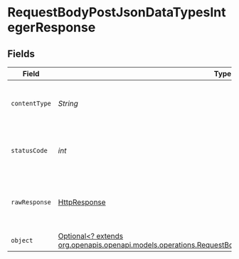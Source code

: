 # RequestBodyPostJsonDataTypesIntegerResponse


## Fields

| Field                                                                                                                                                                                    | Type                                                                                                                                                                                     | Required                                                                                                                                                                                 | Description                                                                                                                                                                              |
| ---------------------------------------------------------------------------------------------------------------------------------------------------------------------------------------- | ---------------------------------------------------------------------------------------------------------------------------------------------------------------------------------------- | ---------------------------------------------------------------------------------------------------------------------------------------------------------------------------------------- | ---------------------------------------------------------------------------------------------------------------------------------------------------------------------------------------- |
| `contentType`                                                                                                                                                                            | *String*                                                                                                                                                                                 | :heavy_check_mark:                                                                                                                                                                       | HTTP response content type for this operation                                                                                                                                            |
| `statusCode`                                                                                                                                                                             | *int*                                                                                                                                                                                    | :heavy_check_mark:                                                                                                                                                                       | HTTP response status code for this operation                                                                                                                                             |
| `rawResponse`                                                                                                                                                                            | [HttpResponse<InputStream>](https://docs.oracle.com/en/java/javase/11/docs/api/java.net.http/java/net/http/HttpResponse.html)                                                            | :heavy_check_mark:                                                                                                                                                                       | Raw HTTP response; suitable for custom response parsing                                                                                                                                  |
| `object`                                                                                                                                                                                 | [Optional<? extends org.openapis.openapi.models.operations.RequestBodyPostJsonDataTypesIntegerResponseBody>](../../models/operations/RequestBodyPostJsonDataTypesIntegerResponseBody.md) | :heavy_minus_sign:                                                                                                                                                                       | OK                                                                                                                                                                                       |